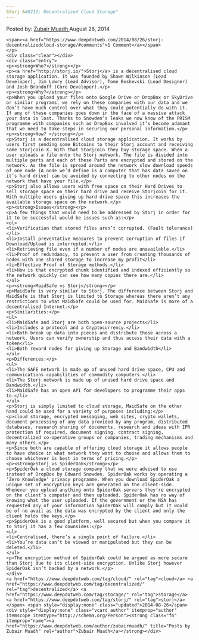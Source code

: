 ```yaml
---
Storj &#8211; Decentralized Cloud Storage"
---
```

<article class="post-listing post-6893 post type-post status-publish format-standard has-post-thumbnail hentry  tag-cloud tag-decentralized tag-storage tag-storj">
    <div class="post-inner">
        <span>Posted by: <a href="https://www.deepdotweb.com/author/zubairmuadh/" title="">Zubair Muadh </a></span>
    <span>August 26, 2014</span>
    
    <span><a href="https://www.deepdotweb.com/2014/08/26/storj-decentralizedcloud-storage/#comments">1 Comment</a></span>
    </p>
    <div class="clear"></div>
    <div class="entry">
    <p><strong>Who?</strong></p>
    <p><a href="http://storj.io/">Storj</a> is a decentralised cloud storage application. It was founded by Shawn Wilkinson (Lead Developer), Jim Lowry (Lead Advisor), Tome Boshevski (Lead Designer) and Josh Brandoff (Core Developer).</p>
    <p><strong>Why?</strong></p>
    <p>When you upload your files onto Google Drive or DropBox or SkyDrive or similar programs, we rely on these companies with our data and we don’t have much control over what they could potentially do with it. If any of these companies goes down in the face of a massive attack your data is lost. Thanks to Snowden’s leaks we now know of the PRISM programme with companies such as DropBox involved it’s become adamant that we need to take steps in securing our personal information.</p>
    <p><strong>How? </strong></p>
    <p>Storj is a decentralised cloud storage application. It works by users first sending some Bitcoins to their Storj account and receiving some Storjcoin X. With that Storjcoin they buy storage space. When a user uploads a file onto the Storj network. The file is divided into multiple parts and each of these Parts are encrypted and stored on the network. As the file is spread around the network slow download speeds of one node (A node we’d define is a computer that has data saved on it’s hard drive) can be avoided by connecting to other nodes on the network that have your file.</p>
    <p>Storj also allows users with free space on their Hard Drives to sell storage space on their hard drive and receive Storjcoin for it. With multiple users giving up hard drive space this increases the available storage space on the network.</p>
    <p><strong>Issues</strong></p>
    <p>A few things that would need to be addressed by Storj in order for it to be successful would be issues such as:</p>
    <ol>
    <li>Verification that stored files aren’t corrupted. (Fault tolerance)</li>
    <li>Install preventative measures to prevent corruption of files if Download/Upload is interrupted.</li>
    <li>Retrieving file even if a number of nodes are unavailable.</li>
    <li>Proof of redundancy, to prevent a user from creating thousands of nodes with one shared storage to increase my profit</li>
    <li>Effective Proof of Storage methods.</li>
    <li>How is that encrypted chunk identified and indexed efficiently so the network quickly can see how many copies there are.</li>
    </ol>
    <p><strong>MaidSafe vs Storj</strong></p>
    <p>MaidSafe is very similar to Storj. The difference between Storj and MaidSafe is that Storj is limited to Storage whereas there aren’t any restrictions to what MaidSafe could be used for. MaidSafe is more of a decentralised Internet.</p>
    <p>Similarities:</p>
    <ul>
    <li>MaidSafe and Storj are both open-source projects</li>
    <li>Includes a protocol and a Cryptocurrency.</li>
    <li>Both break up data into pieces and distribute those across a network. Users can verify ownership and thus access their data with a token</li>
    <li>Both reward nodes for giving up Storage and Bandwidth</li>
    </ul>
    <p>Differences:</p>
    <ul>
    <li>The SAFE network is made up of unused hard drive space, CPU and communications capabilities of commodity computers.</li>
    <li>The Storj network is made up of unused hard drive space and Bandwidth.</li>
    <li>MaidSafe has an open API for developers to programme their apps to.</li>
    </ul>
    <p>Storj is simply limited to cloud storage, MaidSafe on the other hand could be used for a variety of purposes including:</p>
    <p>cloud storage, encrypted messaging, web sites, crypto wallets, document processing of any data provided by any program, distributed databases, research sharing of documents, research and ideas with IPR protection if required, document signing, contract signing, decentralized co-operative groups or companies, trading mechanisms and many others.</p>
    <p>Since both are capable of offering cloud storage it allows people to have choice in what network they want to choose and allows them to choose whichever is best in terms of pricing.</p>
    <p><strong>Storj vs SpiderOak</strong></p>
    <p>SpiderOak a cloud storage company that we were advised to use instead of DropBox by Edward Snowden. SpiderOak works by operating a ‘Zero Knowledge’ privacy programme. When you download SpiderOak a unique set of encryption keys are generated on the client-side. Whenever you upload anything onto SpiderOak servers they’re encrypted on the client’s computer and then uploaded. SpiderOak has no way of knowing what the user uploaded. If the government or the NSA has requested any of your information SpiderOak will comply but it would be of no avail as the data was encrypted by the client and only the client holds the keys.</p>
    <p>SpiderOak is a good platform, well secured but when you compare it to Storj it has a few downsides:</p>
    <ul>
    <li>Centralised, there’s a single point of failure.</li>
    <li>You’re data can’t be viewed or manipulated but they can be deleted.</li>
    </ul>
    <p>The encryption method of SpiderOak could be argued as more secure than Storj due to its client-side encryption. Unlike Storj however SpiderOak isn’t backed by a network.</p>
    </div>
    <a href="https://www.deepdotweb.com/tag/cloud/" rel="tag">cloud</a> <a href="https://www.deepdotweb.com/tag/decentralized/" rel="tag">decentralized</a> <a href="https://www.deepdotweb.com/tag/storage/" rel="tag">storage</a> <a href="https://www.deepdotweb.com/tag/storj/" rel="tag">storj</a></span> <span style="display:none" class="updated">2014-08-26</span>
    <div style="display:none" class="vcard author" itemprop="author" itemscope itemtype="http://schema.org/Person"><strong class="fn" itemprop="name"><a href="https://www.deepdotweb.com/author/zubairmuadh/" title="Posts by Zubair Muadh" rel="author">Zubair Muadh</a></strong></div>
    
